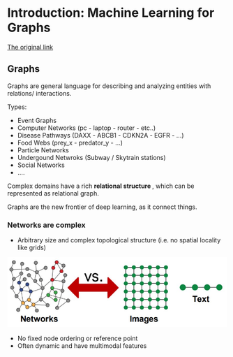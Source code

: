 # Introduction: Machine Learning for Graphs

[The original link](http://web.stanford.edu/class/cs224w/slides/01-intro.pdf)

## Graphs

Graphs are general language for describing and analyzing entities with relations/ interactions.

Types:

 - Event Graphs
 - Computer Networks (pc - laptop - router - etc..)
 - Disease Pathways (DAXX - ABCB1 - CDKN2A - EGFR - ...)
 - Food Webs (prey_x - predator_y - ...)
 - Particle Networks 
 - Undergound Netwroks (Subway / Skytrain stations)
 - Social Networks
 - ....

Complex domains have a rich <b> relational structure </b>, which can be represented as relational graph.

Graphs are the new frontier of deep learning, as it connect things.

### Networks are complex

- Arbitrary size and complex topological structure (i.e. no spatial locality like grids)

![networks_vs_images](img/net_vs_img.jpg)

- No fixed node ordering or reference point
- Often dynamic and have multimodal features

